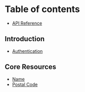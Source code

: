 # Table of contents

* [API Reference](README.md)

## Introduction

* [Authentication](introduction/untitled.md)

## Core Resources

* [Name](core-resources/name.md)
* [Postal Code](core-resources/postal-code.md)

